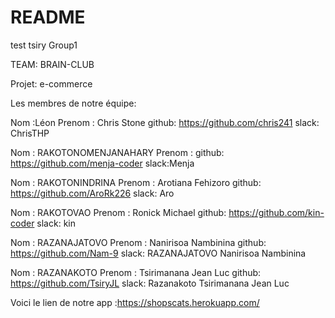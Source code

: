 # README
test tsiry
Group1

TEAM: BRAIN-CLUB

Projet: e-commerce

Les membres de notre équipe: 

Nom :Léon 
Prenom :  Chris Stone
github:  https://github.com/chris241
slack:  ChrisTHP


Nom : RAKOTONOMENJANAHARY
Prenom : 
github: https://github.com/menja-coder
slack:Menja

Nom : RAKOTONINDRINA
Prenom : Arotiana Fehizoro
github: https://github.com/AroRk226
slack: Aro

Nom : RAKOTOVAO	
Prenom : Ronick	Michael
github: https://github.com/kin-coder
slack: kin

Nom : RAZANAJATOVO
Prenom : Nanirisoa Nambinina
github: https://github.com/Nam-9
slack: RAZANAJATOVO Nanirisoa Nambinina

Nom : RAZANAKOTO
Prenom : Tsirimanana Jean Luc
github: https://github.com/TsiryJL
slack: Razanakoto Tsirimanana Jean Luc

Voici le lien de notre app :https://shopscats.herokuapp.com/


